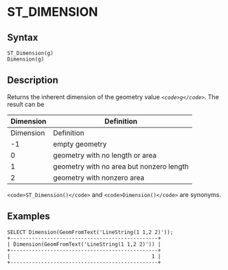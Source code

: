 
# ST_DIMENSION

## Syntax


```
ST_Dimension(g)
Dimension(g)
```

## Description


Returns the inherent dimension of the geometry value *`<code>g</code>`*. The result can
be



| Dimension | Definition |
| --- | --- |
| Dimension | Definition |
| -1 | empty geometry |
| 0 | geometry with no length or area |
| 1 | geometry with no area but nonzero length |
| 2 | geometry with nonzero area |



`<code>ST_Dimension()</code>` and `<code>Dimension()</code>` are synonyms.


## Examples


```
SELECT Dimension(GeomFromText('LineString(1 1,2 2)'));
+------------------------------------------------+
| Dimension(GeomFromText('LineString(1 1,2 2)')) |
+------------------------------------------------+
|                                              1 |
+------------------------------------------------+
```
